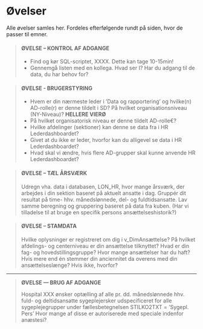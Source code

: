 # Øvelser

Alle øvelser samles her. Fordeles efterfølgende rundt på siden, hvor de passer til emner.

> #### ØVELSE – KONTROL AF ADGANGE
> - Find og kør SQL-scriptet, XXXX. Dette kan tage 10-15min! 
> - Gennemgå listen med en kollega. Hvad ser I? Har du adgang til de data, du har behov for?


> #### ØVELSE - BRUGERSTYRING
> - Hvem er din nærmeste leder i ’Data og rapportering’ og hvilke(n) AD-rolle(r) er denne tildelt i SD? På hvilket organisationsniveau (NY-Niveau)? **HELLERE VIERØ**
> - På hvilket organisatorisk niveau er denne tildelt AD-rolle€?
> - Hvilke afdelinger (sektioner) kan denne se data fra i HR Lederdashboardet?
> - Givet at du ikke er leder, hvorfor kan du alligevel se data i HR Lederdashboardet?
> - Hvad skal vi ændre, hvis flere AD-grupper skal kunne anvende HR Lederdashboardet?


> #### ØVELSE – TÆL ÅRSVÆRK
> Udregn vha. data i databasen, LON_HR, hvor mange årsværk, der arbejdes i din sektion baseret på aktuelt ansatte i dag. 
> Gruppér dit resultat på time- hhv. månedslønnede, del- og fuldtidsansatte.
> Lav samme beregning og gruppering baseret på data fra kuben.
> (Har vi tilladelse til at bruge en specifik persons ansættelseshistorik?)	 


>#### ØVELSE – STAMDATA
>Hvilke oplysninger er registreret om dig i v_DimAnsættelse? På hvilket afdelings- og centerniveau er din ansættelse tilknyttet? 
>Hvad er din fag- og hovedstillingsgruppe?
>Hvor mange ansættelser har du haft? Hvis mere end én stemmer din anciennitet da overens med din ansættelseslænge? Hvis ikke, hvorfor?

-- ---------------

> **ØVELSE — BRUG AF ADGANGE**
> 
> Hospital XXX ønsker optælling af alle pr. dd. månedslønnede hhv. fuld- og deltidsansatte sygeplejersker 
> udspecificeret for alle sygeplejegrupper under fællesbetegnelsen STILKO2TXT = ’Sygepl. Pers’
> Hvor mange af disse er autoriserede med speciale indenfor anæstesi?
